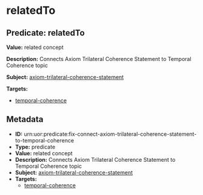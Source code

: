 # relatedTo

## Predicate: relatedTo

**Value:** related concept

**Description:** Connects Axiom Trilateral Coherence Statement to Temporal Coherence topic

**Subject:** [axiom-trilateral-coherence-statement](../Concepts/axiom-trilateral-coherence-statement.md)

**Targets:**

- [temporal-coherence](../Concepts/temporal-coherence.md)

## Metadata

- **ID:** urn:uor:predicate:fix-connect-axiom-trilateral-coherence-statement-to-temporal-coherence
- **Type:** predicate
- **Value:** related concept
- **Description:** Connects Axiom Trilateral Coherence Statement to Temporal Coherence topic
- **Subject:** [axiom-trilateral-coherence-statement](../Concepts/axiom-trilateral-coherence-statement.md)
- **Targets:**
  - [temporal-coherence](../Concepts/temporal-coherence.md)
